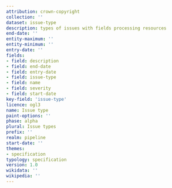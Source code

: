 ```yaml
---
attribution: crown-copyright
collection: ''
dataset: issue-type
description: types of issues with fields processing resources
end-date: ''
entity-maximum: ''
entity-minimum: ''
entry-date: ''
fields:
- field: description
- field: end-date
- field: entry-date
- field: issue-type
- field: name
- field: severity
- field: start-date
key-field: 'issue-type'
licence: ogl3
name: Issue type
paint-options: ''
phase: alpha
plural: Issue types
prefix: ''
realm: pipeline
start-date: ''
themes:
- specification
typology: specification
version: 1.0
wikidata: ''
wikipedia: ''
---
```

